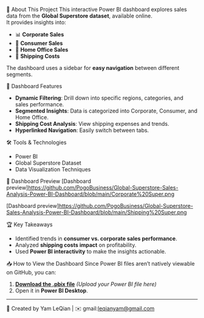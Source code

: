 📌 About This Project
This interactive Power BI dashboard explores sales data from the **Global Superstore dataset**, available online.  
It provides insights into:
- 📊 **Corporate Sales**
- 🛒 **Consumer Sales**
- 🏢 **Home Office Sales**
- 🚚 **Shipping Costs**

The dashboard uses a sidebar for **easy navigation** between different segments.

📂 Dashboard Features
- **Dynamic Filtering**: Drill down into specific regions, categories, and sales performance.
- **Segmented Insights**: Data is categorized into Corporate, Consumer, and Home Office.
- **Shipping Cost Analysis**: View shipping expenses and trends.
- **Hyperlinked Navigation**: Easily switch between tabs.

🛠️ Tools & Technologies
- Power BI
- Global Superstore Dataset
- Data Visualization Techniques

📸 Dashboard Preview
[Dashboard preview]https://github.com/PogoBusiness/Global-Superstore-Sales-Analysis-Power-BI-Dashboard/blob/main/Corporate%20Super.png

[Dashboard preview]https://github.com/PogoBusiness/Global-Superstore-Sales-Analysis-Power-BI-Dashboard/blob/main/Shipping%20Super.png

🏆 Key Takeaways
- Identified trends in **consumer vs. corporate sales performance**.
- Analyzed **shipping costs impact** on profitability.
- Used **Power BI interactivity** to make the insights actionable.

📥 How to View the Dashboard
Since Power BI files aren’t natively viewable on GitHub, you can:
1. **[Download the .pbix file](#)** *(Upload your Power BI file here)*
2. Open it in **Power BI Desktop**.

---
👤 Created by Yam LeQian | ✉️ gmail:leqianyam@gmail.com
